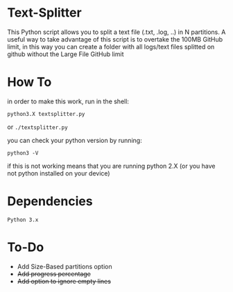 # Text-Splitter

This Python script allows you to split a text file (.txt, .log, ..) in N partitions.
A useful way to take advantage of this script is to overtake the 100MB GitHub limit,
in this way you can create a folder with all logs/text files splitted on github without
the Large File GitHub limit

# How To
  in order to make this work, run in the shell:
  
  ```
  python3.X textsplitter.py
  ```
  or
    ```
  ./textsplitter.py
    ```

  you can check your python version by running:
  
   
    python3 -V
    

  if this is not working means that you are running python 2.X (or you have not python installed on your device)
 

#  Dependencies
    Python 3.x

# To-Do
  - Add Size-Based partitions option
  - ~~Add progress percentage~~
  - ~~Add option to ignore empty lines~~
